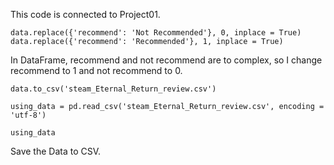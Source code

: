 This code is connected to Project01.
```
data.replace({'recommend': 'Not Recommended'}, 0, inplace = True)
data.replace({'recommend': 'Recommended'}, 1, inplace = True)
```
In DataFrame, recommend and not recommend are to complex, so I change recommend to 1 and not recommend to 0.

```
data.to_csv('steam_Eternal_Return_review.csv')

using_data = pd.read_csv('steam_Eternal_Return_review.csv', encoding = 'utf-8')

using_data
```
Save the Data to CSV.

